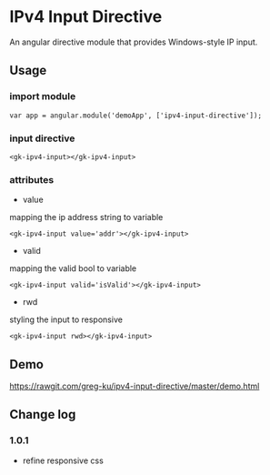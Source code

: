 # IPv4 Input Directive

An angular directive module that provides Windows-style IP input.

## Usage

### import module

```
var app = angular.module('demoApp', ['ipv4-input-directive']);
```

### input directive

```
<gk-ipv4-input></gk-ipv4-input>
```

### attributes

- value

mapping the ip address string to variable

```
<gk-ipv4-input value='addr'></gk-ipv4-input>
```

- valid

mapping the valid bool to variable

```
<gk-ipv4-input valid='isValid'></gk-ipv4-input>
```

- rwd

styling the input to responsive

```
<gk-ipv4-input rwd></gk-ipv4-input>
```

## Demo
https://rawgit.com/greg-ku/ipv4-input-directive/master/demo.html

## Change log

### 1.0.1

- refine responsive css
